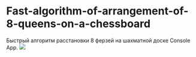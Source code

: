 # Fast-algorithm-of-arrangement-of-8-queens-on-a-chessboard
Быстрый алгоритм расстановки 8 ферзей на шахматной доске Console App.
![](https://github.com/SurenKhachatryan/Fast-algorithm-of-arrangement-of-8-queens-on-a-chessboard/blob/master/Gif.gif)
